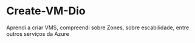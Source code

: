 # Create-VM-Dio

Aprendi a criar VMS, compreendi sobre Zones, sobre escabilidade, entre outros serviços da Azure
